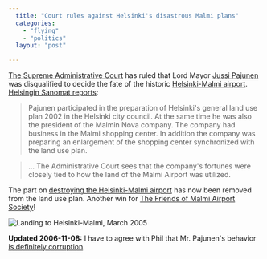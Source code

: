 ```yaml
---
  title: "Court rules against Helsinki's disastrous Malmi plans"
  categories: 
    - "flying"
    - "politics"
  layout: "post"

---
```

[The Supreme Administrative Court][1] has ruled that Lord Mayor [Jussi Pajunen][2] was disqualified to decide the fate of the historic [Helsinki-Malmi airport][3]. [Helsingin Sanomat reports][4]:

> Pajunen participated in the preparation of Helsinki's general land use plan 2002 in the Helsinki city council. At the same time he was also the president of the Malmin Nova company. The company had business in the Malmi shopping center. In addition the company was preparing an enlargement of the shopping center synchronized with the land use plan.

> ... The Administrative Court sees that the company's fortunes were closely tied to how the land of the Malmi Airport was utilized.

The part on [destroying the Helsinki-Malmi airport][5] has now been removed from the land use plan. Another win for [The Friends of Malmi Airport Society][6]!

![Landing to Helsinki-Malmi, March 2005](http://bergie.iki.fi/midcom-serveattachmentguid-dc4dd3166e6e11dbb6a109a1038918441844/Landing-to-EFHF-with-OH-PRT.jpg)

__Updated 2006-11-08:__ I have to agree with Phil that Mr. Pajunen's behavior [is definitely corruption][7].

[1]: http://www.kho.fi/en/
[2]: http://www.hel.fi/wps/portal/Helsinki_en/Artikkeli?WCM_GLOBAL_CONTEXT=/en/Helsinki/City+government/Mayors/Lord+Mayor+Jussi+Pajunen
[3]: http://www.finavia.fi/airport_helsinki-malmi
[4]: http://www.hs.fi/kaupunki/artikkeli/KHO+Pajunen+oli+esteellinen+p%C3%A4%C3%A4tt%C3%A4m%C3%A4%C3%A4n+Malmin+lentokent%C3%A4st%C3%A4/1135222827665?ref=rss
[5]: http://bergie.iki.fi/blog/historical_helsinki-malmi_airport_threatened.html
[6]: http://www.pelastamalmi.org/en/index.html
[7]: http://www.finlandforthought.net/2006/11/08/this-is-defnitely-corruption/